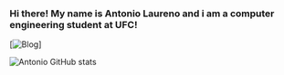 ### Hi there! My name is Antonio Laureno and i am a computer engineering student at UFC!


[![Blog](https://img.shields.io/badge/Twitter-1DA1F2?style=for-the-badge&logo=twitter&logoColor=white)]

![Antonio GitHub stats](https://github-readme-stats.vercel.app/api?username=AntonioLaureno28&show=reviews,discussions_started,discussions_answered,prs_merged,prs_merged_percentage)
